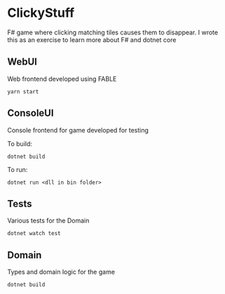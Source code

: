 # ClickyStuff

F# game where clicking matching tiles causes them to disappear.  I wrote this as an exercise to learn more about F# and dotnet core

## WebUI

Web frontend developed using FABLE
```
yarn start
```
## ConsoleUI

Console frontend for game developed for testing

To build:
```
dotnet build
```
To run:
```
dotnet run <dll in bin folder>
```  
## Tests

Various tests for the Domain

```
dotnet watch test
```

## Domain

Types and domain logic for the game

```
dotnet build
```
